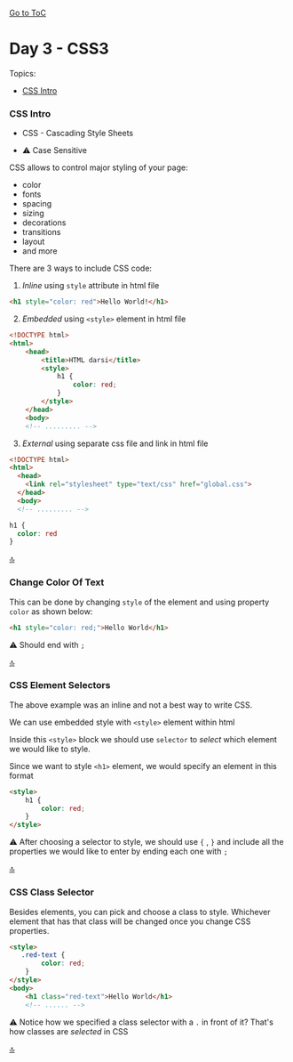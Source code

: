 [Go to ToC](../README.md)

# Day 3 - CSS3

Topics:

* [CSS Intro](#css-intro)


### CSS Intro

* CSS - Cascading Style Sheets  

* ⚠️ Case Sensitive  

CSS allows to control major styling of your page:
* color
* fonts
* spacing
* sizing
* decorations
* transitions
* layout
* and more

There are 3 ways to include CSS code:

1. *Inline* using `style` attribute in html file
```html
<h1 style="color: red">Hello World!</h1>
```
2. *Embedded* using `<style>` element in html file 
```html
<!DOCTYPE html>
<html>
    <head>
        <title>HTML darsi</title>
        <style>
            h1 {
                color: red;
            } 
        </style>
    </head>
    <body>
    <!-- ......... -->
```
3. *External* using separate css file and link in html file

```html
<!DOCTYPE html>
<html>
  <head>
    <link rel="stylesheet" type="text/css" href="global.css">
  </head>
  <body>
  <!-- ......... -->
```
```css
h1 {
  color: red
}
```  
[🔝](#day-3---css3)  

### Change Color Of Text

This can be done by changing `style` of the element and using property  `color` as shown below:

```html
<h1 style="color: red;">Hello World</h1>  
```

⚠️ Should end with `;`  

[🔝](#day-3---css3) 

### CSS Element Selectors

The above example was an inline and not a best way to write CSS.  

We can use embedded style with `<style>` element within html  

Inside this `<style>` block we should use `selector` to *select* which element we would like to style.  

Since we want to style `<h1>` element, we would specify an element in this format

```html
<style>
    h1 {
        color: red;
    }
</style>
```

⚠️  After choosing a selector to style, we should use `{` , `}` and include all the properties we would like to enter by ending each one with `;`  

[🔝](#day-3---css3)  

### CSS Class Selector

Besides elements, you can pick and choose a class to style. Whichever element that has that class will be changed once you change CSS properties.  

```html
<style>
   .red-text {
        color: red;
    }
</style>
<body>
    <h1 class="red-text">Hello World</h1>
    <!-- ...... -->
```
⚠️ Notice how we specified a class selector with a `.` in front of it? That's how classes are *selected* in CSS  

[🔝](#day-3---css3)  

###
